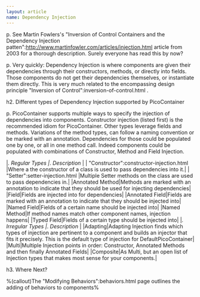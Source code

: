 ```yaml
---
layout: article
name: Dependency Injection
---
```


p. See Martin Fowlers's "Inversion of Control Containers and the Dependency Injection patten":http://www.martinfowler.com/articles/injection.html article from 2003 for a thorough description. Surely everyone has read this by now?

p. Very quickly: Dependency Injection is where components are given their dependencies through their constructors, methods, or directly into fields. Those components do not get their dependencies themselves, or instantiate them directly. This is very much related to the encompassing design principle "Inversion of Control":inversion-of-control.html .

h2. Different types of Dependency Injection supported by PicoContainer

p. PicoContainer supports multiple ways to specify the injection of dependencies into components. Constructor injection (listed first) is the recommended idiom for PicoContainer. Other types leverage fields and methods. Variations of the method types, can follow a naming convention or be marked with an annotation. Dependencies for those could be populated one by one, or all in one method call. Indeed components could be populated with combinations of Constructor, Method and Field Injection.

|_. *Regular Types* |_. *Description* |
| "Constructor":constructor-injection.html |Where a the constructor of a class is used to pass dependencies into it.|
| "Setter":setter-injection.html |Multiple Setter methods on the class are used to pass dependencies in.|
|Annotated Method|Methods are marked with an annotation to indicate that they should be used for injecting dependencies|
|Field|Fields are injected into for dependencies|
|Annotated Field|Fields are marked with an annotation to indicate that they should be injected into|
|Named Field|Fields of a certain name should be injected into|
|Named Method|If method names match other component names, injection happens|
|Typed Field|Fields of a certain type should be injected into|
|_. *Irregular Types* |_. *Description* |
|Adapting|Adapting Injection finds which types of injection are pertinent to a component and builds an injector that fits it precisely. This is the default type of injection for DefaultPicoContainer|
|Multi|Multiple Injection points in order: Constructor, Annotated Methods and then finally Annotated Fields|
|Composite|As Multi, but an open list of Injection types that makes most sense for your components.|
	
h3. Where Next?

 %(callout)The "Modifying Behaviors":behaviors.html page outlines the adding of behaviors to components% 